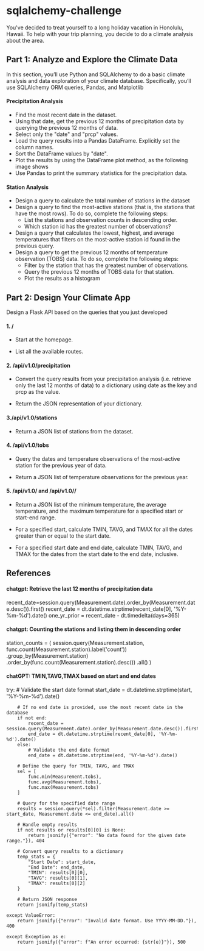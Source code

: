 # sqlalchemy-challenge
You've decided to treat yourself to a long holiday vacation in Honolulu, Hawaii. To help with your trip planning, you decide to do a climate analysis about the area.

## Part 1: Analyze and Explore the Climate Data

In this section, you’ll use Python and SQLAlchemy to do a basic climate analysis and data exploration of your climate database. Specifically, you’ll use SQLAlchemy ORM queries, Pandas, and Matplotlib

#### Precipitation Analysis
- Find the most recent date in the dataset.
- Using that date, get the previous 12 months of precipitation data by querying the previous 12 months of data.
- Select only the "date" and "prcp" values.
- Load the query results into a Pandas DataFrame. Explicitly set the column names.
- Sort the DataFrame values by "date".
- Plot the results by using the DataFrame plot method, as the following image shows
- Use Pandas to print the summary statistics for the precipitation data.

#### Station Analysis
- Design a query to calculate the total number of stations in the dataset
- Design a query to find the most-active stations (that is, the stations that have the most rows). To do so, complete the following steps:
    - List the stations and observation counts in descending order.
    - Which station id has the greatest number of observations?
- Design a query that calculates the lowest, highest, and average temperatures that filters on the most-active station id found in the previous query.
- Design a query to get the previous 12 months of temperature observation (TOBS) data. To do so, complete the following steps:
    - Filter by the station that has the greatest number of observations.
    - Query the previous 12 months of TOBS data for that station.
    - Plot the results as a histogram

## Part 2: Design Your Climate App
Design a Flask API based on the queries that you just developed

#### 1. /

- Start at the homepage.

- List all the available routes.

#### 2. /api/v1.0/precipitation

- Convert the query results from your precipitation analysis (i.e. retrieve only the last 12 months of data) to a dictionary using date as the key and prcp as the value.

- Return the JSON representation of your dictionary.

#### 3./api/v1.0/stations

- Return a JSON list of stations from the dataset.

#### 4. /api/v1.0/tobs

- Query the dates and temperature observations of the most-active station for the previous year of data.

- Return a JSON list of temperature observations for the previous year.

#### 5. /api/v1.0/<start> and /api/v1.0/<start>/<end>

- Return a JSON list of the minimum temperature, the average temperature, and the maximum temperature for a specified start or start-end range.

- For a specified start, calculate TMIN, TAVG, and TMAX for all the dates greater than or equal to the start date.

- For a specified start date and end date, calculate TMIN, TAVG, and TMAX for the dates from the start date to the end date, inclusive.

## References
#### chatgpt: Retrieve the last 12 months of precipitation data
recent_date=session.query(Measurement.date).order_by(Measurement.date.desc()).first()
recent_date = dt.datetime.strptime(recent_date[0], '%Y-%m-%d').date()
one_yr_prior = recent_date - dt.timedelta(days=365)

#### chatgpt: Counting the stations and listing them in descending order
station_counts = (
    session.query(Measurement.station, func.count(Measurement.station).label('count'))
    .group_by(Measurement.station)
    .order_by(func.count(Measurement.station).desc())
    .all()
)
#### chatGPT: TMIN,TAVG,TMAX based on start and end dates 
try:
        # Validate the start date format
        start_date = dt.datetime.strptime(start, '%Y-%m-%d').date()

        # If no end date is provided, use the most recent date in the database
        if not end:
            recent_date = session.query(Measurement.date).order_by(Measurement.date.desc()).first()
            end_date = dt.datetime.strptime(recent_date[0], '%Y-%m-%d').date()
        else:
            # Validate the end date format
            end_date = dt.datetime.strptime(end, '%Y-%m-%d').date()

        # Define the query for TMIN, TAVG, and TMAX
        sel = [
            func.min(Measurement.tobs),
            func.avg(Measurement.tobs),
            func.max(Measurement.tobs)
        ]

        # Query for the specified date range
        results = session.query(*sel).filter(Measurement.date >= start_date, Measurement.date <= end_date).all()

        # Handle empty results
        if not results or results[0][0] is None:
            return jsonify({"error": "No data found for the given date range."}), 404

        # Convert query results to a dictionary
        temp_stats = {
            "Start Date": start_date,
            "End Date": end_date,
            "TMIN": results[0][0],
            "TAVG": results[0][1],
            "TMAX": results[0][2]
        }

        # Return JSON response
        return jsonify(temp_stats)

    except ValueError:
        return jsonify({"error": "Invalid date format. Use YYYY-MM-DD."}), 400

    except Exception as e:
        return jsonify({"error": f"An error occurred: {str(e)}"}), 500
